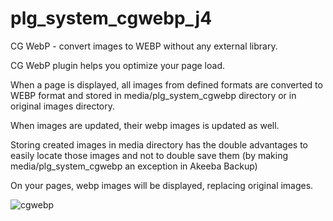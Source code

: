# plg_system_cgwebp_j4
CG WebP - convert images to WEBP without any external library.

CG WebP plugin helps you optimize your page load.

When a page is displayed, all images from defined formats are converted to WEBP format and stored in media/plg_system_cgwebp directory or in original images directory.

When images are updated, their webp images is updated as well.

Storing created images in media directory has the double advantages to easily locate those images and not to double save them (by making media/plg_system_cgwebp an exception in Akeeba Backup)

On your pages, webp images will be displayed, replacing original images.

![cgwebp](https://github.com/conseilgouz/plg_system_cgwebp_j4/assets/19435246/55d0bbe7-36c1-47f8-a278-50533f6796e5)
